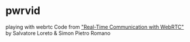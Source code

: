 pwrvid
======

playing with webrtc
Code from ["Real-Time Communication with WebRTC"](http://prezi.com/k_qgb5chfqzj/real-time-communication-with-webrtc-book-presentation/) by Salvatore Loreto & Simon Pietro Romano
